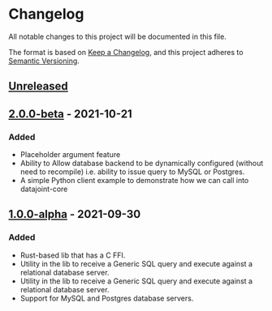 # Changelog

All notable changes to this project will be documented in this file.

The format is based on [Keep a Changelog](https://keepachangelog.com/en/1.0.0/),
and this project adheres to [Semantic Versioning](https://semver.org/spec/v2.0.0.html).

## [Unreleased]

## [2.0.0-beta] - 2021-10-21
### Added
- Placeholder argument feature
- Ability to Allow database backend to be dynamically configured (without need to recompile) i.e. ability to issue query to MySQL or Postgres.
- A simple Python client example to demonstrate how we can call into datajoint-core

## [1.0.0-alpha] - 2021-09-30
### Added
- Rust-based lib that has a C FFI.
- Utility in the lib to receive a Generic SQL query and execute against a relational database server.
- Utility in the lib to receive a Generic SQL query and execute against a relational database server.
- Support for MySQL and Postgres database servers.


[2.0.0-beta]: https://github.com/datajoint/datajoint-core/milestone/2
[1.0.0-alpha]: https://github.com/datajoint/datajoint-core/milestone/1
[Unreleased]: link
